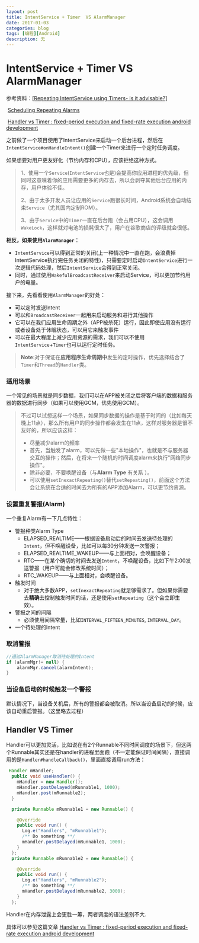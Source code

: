 ```yaml
---
layout: post
title: IntentService + Timer  VS AlarmManager
date: 2017-01-03
categories: blog
tags: [编程][Android]
description: 无
---
```


# IntentService + Timer  VS AlarmManager

参考资料：[[Repeating IntentService using Timers- is it advisable?]](http://stackoverflow.com/questions/24241804/repeating-intentservice-using-timers-is-it-advisable)

​		    [Scheduling Repeating Alarms](https://developer.android.com/training/scheduling/alarms.html)

​                    [Handler vs Timer : fixed-period execution and fixed-rate execution android development](http://androidtrainningcenter.blogspot.com/2013/12/handler-vs-timer-fixed-period-execution.html)

之前做了一个项目使用了IntentService来启动一个后台进程，然后在`IntentService#onHandleIntent()`创建一个Timer来进行一个定时任务调度。

如果想要对用户更友好化（节约内存和CPU），应该拒绝这种方式。

> 1、使用一个`Service`(`IntentService`也是)会提高你应用进程的优先级，但同时这意味着你的应用需要更多的内存去，所以会剥夺其他后台应用的内存，用户体验不佳。
>
> 2、由于太多开发人员让应用的`Service`跑很长时间，Android系统会自动结束`Service`（尤其国内定制ROM）。
>
> 3、由于`Service`中的`Timer`一直在后台跑（会占用CPU），这会调用`WakeLock`，这样就对电池的损耗很大了，用户在谷歌商店的评级就会很低。

**相反，如果使用`AlarmManager`**：

- `IntentService`可以得到正常的关闭(上一种情况中一直在跑，会浪费掉IntentService执行完任务关闭的特性)，只需要定时启动`IntentService`进行一次逻辑代码处理，然后`IntentService`会得到正常关闭。
- 同时，通过使用`WakefulBroadcastReceiver`来启动Service，可以更加节约用户的电量。

接下来，先看看使用`AlarmManager`的好处：

- 可以定时发送Intent
- 可以和`BroadcastReceiver`一起用来启动服务和进行其他操作
- 它可以在我们应用生命周期之外（APP被杀死）运行，因此即使应用没有运行或者设备处于休眠状态，可以用它来触发事件
- 可以在最大程度上减少应用资源的需求，我们可以不使用`IntentService`+`Timer`也可以运行定时任务。

> **Note**:对于保证在**应用程序生命周期中**发生的定时操作，优先选择结合了`Timer`和`Thread`的`Handler`类。

### 适用场景

一个常见的场景就是同步数据，我们可以在APP被关闭之后将客户端的数据和服务器的数据进行同步（如果可以使用GCM，优先使用GCM）。

> 不过可以试想这样一个场景，如果同步数据的操作是基于时间的（比如每天晚上11点），那么所有用户的同步操作都会发生在11点，这样对服务器是很不友好的，所以应该这样：
>
> - 尽量减少alarm的频率
> - 首先，当触发了alarm，可以先做一些"本地操作"，也就是不与服务器交互的操作；然后，在将来一个随机的时间调度alarm来执行"网络同步操作"。
> - 除非必要，不要唤醒设备（与**Alarm Type** 有关系 ）。
> - 可以使用`setInexactRepeating()`替代`setRepeating()`，前面这个方法会让系统在合适的时间去为所有的APP添加Alarm，可以更节约资源。

### 设置重复警报(Alarm)

一个重复Alarm有一下几点特性：

- 警报种类Alarm Type
  - ELAPSED_REALTIME——根据设备启动后的时间去发送待处理的`Intent`，但不唤醒设备，比如可以每30分钟发送一次警报；
  - ELAPSED_REALTIME_WAKEUP——与上面相对，会唤醒设备；
  - RTC——在某个确切的时间去发送`Intent`，不唤醒设备，比如下午2:00发送警报（用户可能会修改系统时间）；
  - RTC_WAKEUP——与上面相对，会唤醒设备。
- 触发时间
  - 对于绝大多数APP，`setInexactRepeating`就足够需求了。但如果你需要去**精确**去控制触发时间的话，还是使用`setRepeating`（这个会立即生效）。
- 警报之间的间隔
  - 必须使用间隔常量，比如`INTERVAL_FIFTEEN_MINUTES`, `INTERVAL_DAY`。
- 一个待处理的Intent

### 取消警报

```java
//通过AlarmManager取消待处理的Intent
if (alarmMgr!= null) {
    alarmMgr.cancel(alarmIntent); 
}
```

### 当设备启动的时候触发一个警报

默认情况下，当设备关机后，所有的警报都会被取消。所以当设备启动的时候，应该自动重启警报。（这里略去过程）

## Handler VS Timer

Handler可以更加灵活，比如说在有2个Runnable不同时间调度的场景下，但这两个Runnable其实还是在handler的进程里面跑（不一定能保证时间间隔），直接调用的是`Handler#handleCallback()`，里面直接调用run方法：

```java
 Handler mHandler;
  public void useHandler() {
    mHandler = new Handler();
    mHandler.postDelayed(mRunnable1, 1000);
    mHandler.post(mRunnable2);      
  }

  private Runnable mRunnable1 = new Runnable() {

    @Override
    public void run() {
      Log.e("Handlers", "mRunnable1");
      /** Do something **/
      mHandler.postDelayed(mRunnable1, 1000);
    }
  };
  private Runnable mRunnable2 = new Runnable() {

    @Override
    public void run() {
      Log.e("Handlers", "mRunnable2");
      /** Do something **/
      mHandler.postDelayed(mRunnable2, 3000);
    }
  };
```

Handler在内存泄露上会更胜一筹，两者调度的语法差别不大.

具体可以参见这篇文章 [Handler vs Timer : fixed-period execution and fixed-rate execution android development](http://androidtrainningcenter.blogspot.com/2013/12/handler-vs-timer-fixed-period-execution.html)

